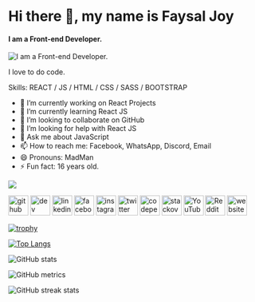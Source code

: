 # Hi there 👋, my name is Faysal Joy
#### I am a Front-end Developer.
![I am a Front-end Developer.]([https://lh3.googleusercontent.com/pw/ADCreHdIl6Y6BlsZ8uLZAKaUSQ-QX051sRUI4HKM0oWIBXnvEVT9Uz0n0qUk0rzFj6pryhS5Q8lMlqs_kdUaz51Yj6bdMsioEgDdRSvzvZTKuuU4vrWNLN5dln4AMvbvFgImyQvWar29rovTOe_TyoQnDWdOhD2AWziGozrCf2ULDjIPxAP8FoSmia6I1AY8D3r31bFSbV63SLJFxqWgtsbhkjx5IWEId8ld-bayHT89VA6PQRFRN_cC9LLODj0Lgywjbd1ikO7OlHQ5UIxOpOaNfgl3Sz2x2LmFDNTZBJfXmU1LtboTD9EpdeoXzxESLNT112DJwCYYQ29M0aWlggB4aOv2wWJt-r4kcznkden3cg5nEIYrQx4iN0vP6WSmu7o2KyjHKNY53Mf7Y8BYOAmVnemmFPUehrMQRN5a0p9dp1d7tuiQoz0OPyrZSMH3ZeQobuKqXjUh6Us0MpWMRIzzx2MwYFT825w_AMJ9TZd8Ta1uULStVyXaJkZclBwVRNfu-TnXKhbfP9UWrSrTHep2cZVkSUksr6dXwOJH_RnpqxRr5qSVXr29eGgXnu9hv0y--nro3z3dxcuytao5pm4YbG57u55mAdCm6PXKGQ6Fp2toRlMiTTAvyJgHzjavnwCMXv8axbibnH2dZAWOL3C6xMiX5R4U1LCTBb9oY-gm56vi4kHZFXeuf0vkaWVwugRPUdxFL8NCwh72uLeqr3vlHo3PtOPv3_wKcEJKXti4mdrhILitQjGaxz3Ph0M8agRy6uZruKJqKFVv6Sj8LvbNkQ0sRn9Cvvg8GBOdi3pcFlAsGSQAj_fW3qMzgAT80f3Wl2VQsqf9DppGqu5bpLZ1CqjWw8YDom7ZliY08idnIn1D-wgTzRNByYWrgUzFr-cK82hKoA=w1638-h923-s-no-gm?authuser=0](https://scontent-sin6-2.xx.fbcdn.net/v/t39.30808-6/406997811_762655555695641_2838484814054963223_n.jpg?_nc_cat=105&ccb=1-7&_nc_sid=783fdb&_nc_ohc=KgJO_nZVKWkAX9p5AN0&_nc_ht=scontent-sin6-2.xx&oh=00_AfAksGUd2coHMuRx7LVPYlbQOswFSFAv7FzZjjPw3gwRTA&oe=657222F9))

I love to do code.


Skills: REACT / JS / HTML / CSS / SASS / BOOTSTRAP

- 🔭 I’m currently working on React Projects 
- 🌱 I’m currently learning React JS 
- 👯 I’m looking to collaborate on GitHub 
- 🤔 I’m looking for help with React JS 
- 💬 Ask me about JavaScript 
- 📫 How to reach me: Facebook, WhatsApp, Discord, Email 
- 😄 Pronouns: MadMan 
- ⚡ Fun fact: 16 years old. 


![](https://komarev.com/ghpvc/?username=mdabufaysaljoy)  


[<img src='https://cdn.jsdelivr.net/npm/simple-icons@3.0.1/icons/github.svg' alt='github' height='40'>](https://github.com/mdabufaysaljoy)  [<img src='https://cdn.jsdelivr.net/npm/simple-icons@3.0.1/icons/dev-dot-to.svg' alt='dev' height='40'>](https://dev.to/mdabufaysaljoy)  [<img src='https://cdn.jsdelivr.net/npm/simple-icons@3.0.1/icons/linkedin.svg' alt='linkedin' height='40'>](https://www.linkedin.com/in/mdabufaysaljoy/)  [<img src='https://cdn.jsdelivr.net/npm/simple-icons@3.0.1/icons/facebook.svg' alt='facebook' height='40'>](https://www.facebook.com/mdabufaysaljoy)  [<img src='https://cdn.jsdelivr.net/npm/simple-icons@3.0.1/icons/instagram.svg' alt='instagram' height='40'>](https://www.instagram.com/mdabufaysaljoy/)  [<img src='https://cdn.jsdelivr.net/npm/simple-icons@3.0.1/icons/twitter.svg' alt='twitter' height='40'>](https://twitter.com/mdabufaysaljoy)  [<img src='https://cdn.jsdelivr.net/npm/simple-icons@3.0.1/icons/codepen.svg' alt='codepen' height='40'>](https://codepen.io/mdabufaysaljoy)  [<img src='https://cdn.jsdelivr.net/npm/simple-icons@3.0.1/icons/stackoverflow.svg' alt='stackoverflow' height='40'>](https://stackoverflow.com/users/20169551/faysal-joy)  [<img src='https://cdn.jsdelivr.net/npm/simple-icons@3.0.1/icons/youtube.svg' alt='YouTube' height='40'>](https://www.youtube.com/channel/@faysaljoy)  [<img src='https://cdn.jsdelivr.net/npm/simple-icons@3.0.1/icons/reddit.svg' alt='Reddit' height='40'>](https://www.reddit.com/user/mdabufaysaljoy)  [<img src='https://cdn.jsdelivr.net/npm/simple-icons@3.0.1/icons/icloud.svg' alt='website' height='40'>](https://www.mdabufaysaljoy.blogspot.com)  

[![trophy](https://github-profile-trophy.vercel.app/?username=mdabufaysaljoy)](https://github.com/ryo-ma/github-profile-trophy)

[![Top Langs](https://github-readme-stats.vercel.app/api/top-langs/?username=mdabufaysaljoy)](https://github.com/anuraghazra/github-readme-stats)

![GitHub stats](https://github-readme-stats.vercel.app/api?username=mdabufaysaljoy&show_icons=true)  

![GitHub metrics](https://metrics.lecoq.io/mdabufaysaljoy)  

![GitHub streak stats](https://streak-stats.demolab.com/?user=mdabufaysaljoy)


